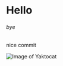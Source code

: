 # Hello
###### bye







nice commit


![Image of Yaktocat](https://octodex.github.com/images/yaktocat.png)
